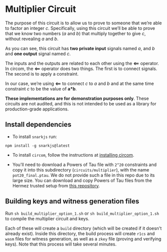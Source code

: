 # Multiplier Circuit

The purpose of this circuit is to allow us to prove to someone that we’re able to factor an integer *c*. Specifically, using this circuit we’ll be able to prove that we know two numbers (*a* and *b*) that multiply together to give *c*, without revealing *a* and *b*.

As you can see, this circuit has **two private input** signals named *a*, and *b* and **one output** signal named *c*.

The inputs and the outputs are related to each other using the **<==** operator. In circom, the **<==** operator does two things. The first is to connect signals. The second is to apply a constraint.

In our case, we’re using **<==** to connect *c* to *a* and *b* and at the same time constraint *c* to be the value of **a*b**.

**These implementations are for demonstration purposes only**.  These circuits are not audited, and this is not intended to be used as a library for production-grade applications.

## Install dependencies

- To install  `snarkjs`  run:
```
npm install -g snarkjs@latest
```
- To install `circom`, follow the instructions at [installing circom](https://docs.circom.io/getting-started/installation).

- You'll need to download a Powers of Tau file with `2^20` constraints and copy it into this subdirectory (`circuits/multiplier`), with the name `pot20_final.ptau`. We do not provide such a file in this repo due to its large size. You can download and copy Powers of Tau files from the Hermez trusted setup from [this repository](https://github.com/iden3/snarkjs#7-prepare-phase-2).

## Building keys and witness generation files

Run ```sh build_multiplier_option_1.sh``` or ```sh build_multiplier_option_1.sh``` to compile the multiplier circuit and keys.

Each of these will create a `build` directory (which will be created if it doesn't already exist). Inside this directory, the build process will create `r1cs` and `wasm` files for witness generation, as well as a `zkey` file (proving and verifying keys). Note that this process will take several minutes.
